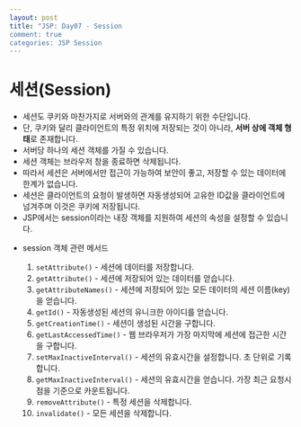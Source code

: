 ```yaml
---
layout: post
title: "JSP: Day07 - Session
comment: true
categories: JSP Session
---
```

# 세션(Session)

- 세션도 쿠키와 마찬가지로 서버와의 관계를 유지하기 위한 수단입니다.
- 단, 쿠키와 달리 클라이언트의 특정 위치에 저장되는 것이 아니라, **서버 상에 객체 형태**로 존재합니다.
- 서버당 하나의 세션 객체를 가질 수 있습니다.
- 세션 객체는 브라우저 창을 종료하면 삭제됩니다.
- 따라서 세션은 서버에서만 접근이 가능하여 보안이 좋고, 저장할 수 있는 데이터에 한계가 없습니다.
- 세션은 클라이언트의 요청이 발생하면 자동생성되어 고유한 ID값을 클라이언트에 넘겨주며 이것은 쿠키에 저장됩니다.
- JSP에서는 session이라는 내장 객체를 지원하여 세션의 속성을 설정할 수 있습니다.

* session 객체 관련 메서드

    1. `setAttribute()` - 세션에 데이터를 저장합니다.
    2. `getAttribute()` - 세션에 저장되어 있는 데이터를 얻습니다.
    3. `getAttributeNames()` - 세션에 저장되어 있는 모든 데이터의 세션 이름(key)을 얻습니다.
    4. `getId()` - 자동생성된 세션의 유니크한 아이디를 얻습니다.
    5. `getCreationTime()` - 세션이 생성된 시간을 구합니다.
    6. `getLastAccessedTime()` - 웹 브라우저가 가장 마지막에 세션에 접근한 시간을 구합니다.
    7. `setMaxInactiveInterval()` - 세션의 유효시간을 설정합니다. 초 단위로 기록합니다.
    8. `getMaxInactiveInterval()` - 세션의 유효시간을 얻습니다. 가장 최근 요청시점을 기준으로 카운트됩니다.
    9. `removeAttribute()` - 특정 세션을 삭제합니다.
    10. `invalidate()` - 모든 세션을 삭제합니다.